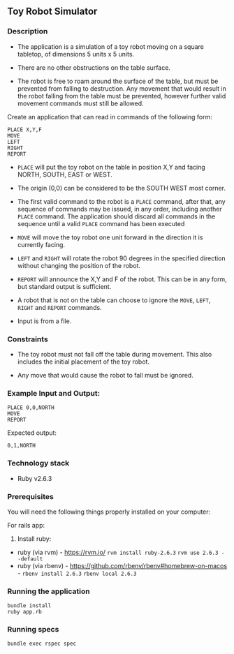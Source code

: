 ## Toy Robot Simulator

### Description

* The application is a simulation of a toy robot moving on a square tabletop, of dimensions 5 units x 5 units.

* There are no other obstructions on the table surface.

* The robot is free to roam around the surface of the table, but must be prevented from falling to destruction. Any movement that would result in the robot falling from the table must be prevented, however further valid movement commands must still be allowed.

Create an application that can read in commands of the following form:
```
PLACE X,Y,F
MOVE
LEFT
RIGHT
REPORT
```

* `PLACE` will put the toy robot on the table in position X,Y and facing NORTH, SOUTH, EAST or WEST.

* The origin (0,0) can be considered to be the SOUTH WEST most corner.

* The first valid command to the robot is a `PLACE` command, after that, any sequence of commands may be issued, in any order, including another `PLACE` command. The application should discard all commands in the sequence until a valid `PLACE` command has been executed

* `MOVE` will move the toy robot one unit forward in the direction it is currently facing.

* `LEFT` and `RIGHT` will rotate the robot 90 degrees in the specified direction without changing the position of the robot.

* `REPORT` will announce the X,Y and F of the robot. This can be in any form, but standard output is sufficient.

* A robot that is not on the table can choose to ignore the `MOVE`, `LEFT`, `RIGHT` and `REPORT` commands.

* Input is from a file.

### Constraints

* The toy robot must not fall off the table during movement. This also includes the initial placement of the toy robot.

* Any move that would cause the robot to fall must be ignored.

### Example Input and Output:

    PLACE 0,0,NORTH
    MOVE
    REPORT

Expected output:

    0,1,NORTH

### Technology stack

* Ruby v2.6.3

### Prerequisites

You will need the following things properly installed on your computer:

For rails app:

1. Install ruby:

* ruby (via rvm) - https://rvm.io/ `rvm install ruby-2.6.3` `rvm use 2.6.3 --default`
* ruby (via rbenv) - https://github.com/rbenv/rbenv#homebrew-on-macos - `rbenv install 2.6.3` `rbenv local 2.6.3`

### Running the application

```
bundle install
ruby app.rb
```

### Running specs

```
bundle exec rspec spec
```
